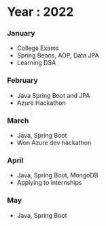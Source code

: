 
# Year : 2022

### January 

- College Exams
- Spring Beans, AOP, Data JPA
- Learning DSA


### February
- Java Spring Boot and JPA
- Azure Hackathon

### March 
- Java, Spring Boot
- Won Azure dev hackathon 

### April
- Java, Spring Boot, MongoDB
- Applying to internships

### May
- Java, Spring Boot
